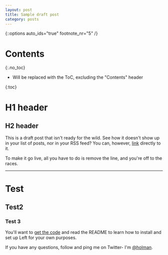 ```yaml
---
layout: post
title: Sample draft post
category: posts
---
```


{::options auto_ids="true" footnote_nr="5" /}

# Contents
{:.no_toc}

* Will be replaced with the ToC, excluding the "Contents" header

{:toc}

# H1 header

## H2 header

This is a draft post that isn't ready for the wild. See how it doesn't show up in your list of posts, nor in your RSS feed? You can, however, [link](/posts/draft/) directly to it.

To make it go live, all you have to do is remove the line, and you're off to the races.

---

# Test

## Test2

### Test 3

You'll want to [get the code][left] and read the README to learn how to
install and set up Left for your own purposes.

If you have any questions, follow and ping me on Twitter- I'm
[@holman][twitter].

[jekyll]: https://github.com/mojombo/jekyll
[zh]: http://zachholman.com
[left]: https://github.com/holman/left#readme
[twitter]: https://twitter.com/holman
